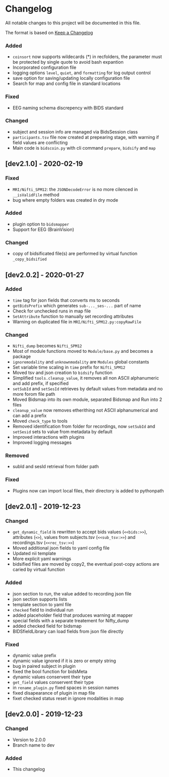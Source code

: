 # Changelog
All notable changes to this project will be documented in this file.

The format is based on [Keep a Changelog](https://keepachangelog.com/en/1.0.0/)

### Added
- `coinsort` now supports wildecards (\*) in recfolders, the parameter must be protected
by single quote to avoid bash expantion 
- Incorporated configuration file
- logging options `level`, `quiet`, and `formatting` for log output control
- save option for saving/updating locally configuration file
- Search for map and config file in standard locations

### Fixed
- EEG naming schema discrepency with BIDS standard

### Changed
- subject and session info are managed via BidsSession class
- `participants.tsv` file now created at prepearing stage, with warning
if field values are conflicting
- Main code is `bidscoin.py` with cli command `prepare`, `bidsify` and `map`

## [dev2.1.0] - 2020-02-19

### Fixed 
- `MRI/Nifti_SPM12`: the `JSONDecodeError` is no more cilenced in `__isValidFile` method
- bug where empty folders was created in dry mode

### Added
- plugin option to `bidsmapper`
- Support for EEG (BrainVision)

### Changed
- copy of bidsificated file(s) are performed by virtual function
`_copy_bidsified`

## [dev2.0.2] - 2020-01-27

### Added
- `time` tag for json fields that converts ms to seconds
- `getBidsPrefix` which generates `sub-..._ses-...` part of name
- Check for unchecked runs in map file
- `SetAttribute` function to manually set recording attributes
- Warning on duplicated file in `MRI/Nifti_SPM12.py:copyRawFile`

### Changed
- `Nifti_dump` becomes `Nifti_SPM12`
- Most of module functions moved to `Module/base.py` and becomes a package
- `ignoremodality` and `unknownmodality` are `Modules` global constants
- Set variable time scaling in `time` prefix for `Nifti_SPM12` 
- Moved tsv and json creation to `bidsify` function
- Simplified `tools.cleanup_value`, it removes all non ASCII alphanumeric
and add prefix, if specified
- `setSubId` and `setSesId` retrieves by default values from metadata and 
no more forom file path
- Moved Bidsmap into its own module, separated Bidsmap and Run into 2 files
- `cleanup_value` now removes etherithing not ASCII alphanumerical
and can add a prefix
- Moved `check_type` to tools
- Removed identification from folder for recordings, now `setSubId` and `setSesid`
sets to value from metadata by default
- Improved interactions with plugins
- Improved logging messages

### Removed
- subId and sesId retrieval from folder path

### Fixed
- Plugins now can import local files, their directory is added to pythonpath


## [dev2.0.1] - 2019-12-23

### Changed
- `get_dynamic_field` is rewritten to accept bids values (`<<bids:>>`), 
attributes (`<>`), values from subjects.tsv (`<<sub_tsv:>>`) and recordings.tsv 
(`<<rec_tsv:>>`)
- Moved additional json fields to yaml config file
- Updated nii template
- More explicit yaml warnings
- bidsified files are moved by copy2, the eventual post-copy actions are caried by virtual function

### Added
- json section to run, the value added to recording json file
- json section supports lists
- template section to yaml file
- `checked` field to individual run
- added placeholder field that produces warning at mapper
- special fields with a separate treatement for Nifty\_dump
- added checked field for bidsmap
- BIDSfieldLibrary can load fields from json file directly

### Fixed
- dynamic value prefix
- dynamic value ignored if it is zero or empty string
- bug in paired subject in plugin
- fixed the bool function for bidsMeta
- dynamic values conservent their type
- `get_field` values conservent their type
- in `rename_plugin.py` fixed spaces in session names
- fixed disapearance of plugin in map file
- fixet checked status reset in ignore modalities in map

## [dev2.0.0] - 2019-12-23

### Changed
- Version to 2.0.0
- Branch name to dev

### Added
- This changelog
